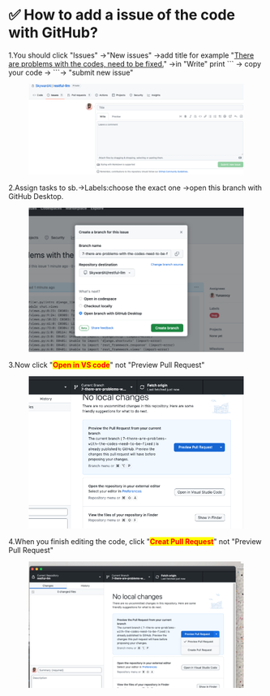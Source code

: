 # ✅ How to add a issue of the code with GitHub?

1.You should click "Issues" ->"New issues" ->add title for example "[There are problems with the codes, need to be fixed.](https://github.com/SkywardAI/restful-llm/issues/7)" ->in "Write" print \`\`\` -> copy your code ->   \`\`\`-> "submit new issue"

<figure><img src=".gitbook/assets/Screenshot 2023-06-02 at 6.28.08 pm.png" alt=""><figcaption></figcaption></figure>

2.Assign tasks to sb.->Labels:choose the exact one ->open this branch with GitHub Desktop.

<figure><img src=".gitbook/assets/Screenshot 2023-06-02 at 6.01.25 pm.png" alt=""><figcaption></figcaption></figure>

3.Now click "<mark style="color:red;">**Open in VS code**</mark>" not "Preview Pull Request"

<figure><img src=".gitbook/assets/Screenshot 2023-06-02 at 6.02.08 pm.png" alt=""><figcaption></figcaption></figure>

4.When you finish editing the code, click "<mark style="color:red;">**Creat Pull Request**</mark>" not "Preview Pull Request"

<div align="left">

<figure><img src=".gitbook/assets/Screenshot 2023-06-02 at 7.36.18 pm.png" alt="" width="563"><figcaption></figcaption></figure>

</div>
